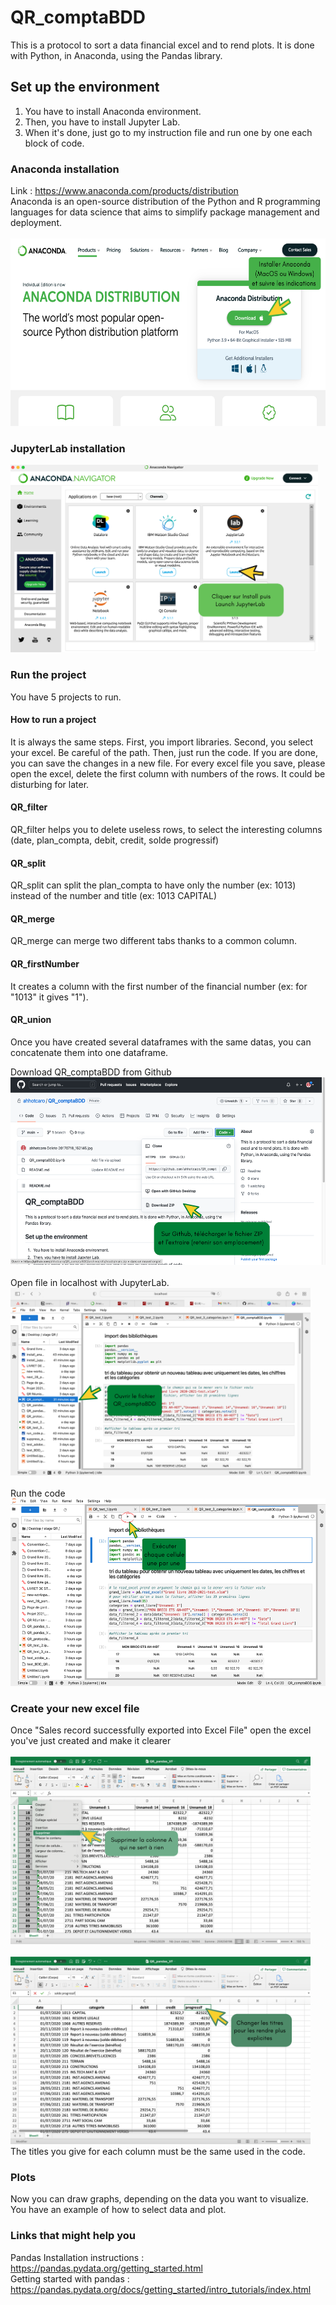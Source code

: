 # QR_comptaBDD
This is a protocol to sort a data financial excel and to rend plots. It is done with Python, in Anaconda, using the Pandas library. 

## Set up the environment
1. You have to install Anaconda environment.
2. Then, you have to install Jupyter Lab.
3. When it's done, just go to my instruction file and run one by one each block of code. 

### Anaconda installation
Link : https://www.anaconda.com/products/distribution <br />
Anaconda is an open-source distribution of the Python and R programming languages for data science that aims to simplify package management and deployment.
<br />
<br />
<img src="/install_anaconda.png" alt="Install Anaconda" height="300"/>

### JupyterLab installation
<img src="/install_jupyterlab.png" alt="Install JupyterLab" height="300"/>

### Run the project

You have 5 projects to run.

#### How to run a project
It is always the same steps. 
First, you import libraries.
Second, you select your excel. Be careful of the path.
Then, just run the code.
If you are done, you can save the changes in a new file.
For every excel file you save, please open the excel, delete the first column with numbers of the rows. It could be disturbing for later.

#### QR_filter

QR_filter helps you to delete useless rows, to select the interesting columns (date, plan_compta, debit, credit, solde progressif)

#### QR_split

QR_split can split the plan_compta to have only the number (ex: 1013) instead of the number and title (ex: 1013 CAPITAL)

#### QR_merge

QR_merge can merge two different tabs thanks to a common column. 

#### QR_firstNumber

It creates a column with the first number of the financial number (ex: for "1013" it gives "1").

#### QR_union

Once you have created several dataframes with the same datas, you can concatenate them into one dataframe.

Download QR_comptaBDD from Github
<br />
<img src="/download_file.png" alt="Download file" height="300"/>
<br />
<br />
Open file in localhost with JupyterLab.
<br />
<img src="/open_file.png" alt="Open file" height="300"/>
<br />
<br />
Run the code 
<br />
<img src="/run_code.png" alt="Run code" height="300"/>

### Create your new excel file
Once "Sales record successfully exported into Excel File" open the excel you've just created and make it clearer 
<br />
<br />
<img src="/delete_column.png" alt="Delete the first column" height="300"/>
<br />
<br />
<img src="/change_title.png" alt="Rename columns" height="300"/>
<br /> The titles you give for each column must be the same used in the code. 

### Plots
Now you can draw graphs, depending on the data you want to visualize. You have an example of how to select data and plot.

### Links that might help you
Pandas Installation instructions : https://pandas.pydata.org/getting_started.html <br />
Getting started with pandas : https://pandas.pydata.org/docs/getting_started/intro_tutorials/index.html
